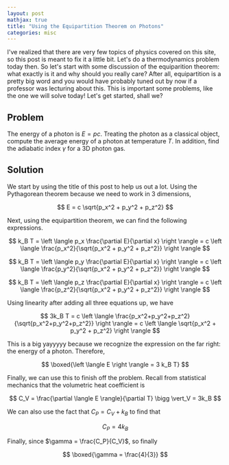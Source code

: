 ```yaml
---
layout: post
mathjax: true
title: "Using the Equipartition Theorem on Photons"
categories: misc
---
```


I've realized that there are very few topics of physics covered on this site, so this post is meant to fix it a little bit.
Let's do a thermodynamics problem today then.
So let's start with some discussion of the equiparition theorem: what exactly is it and why should you really care?
After all, equipartition is a pretty big word and you would have probably tuned out by now if a professor was lecturing about this.
This is important some problems, like the one we will solve today!
Let's get started, shall we?

## Problem

The energy of a photon is $E=pc$.
Treating the photon as a classical object, compute the average energy of a photon at temperature $T$.
In addition, find the adiabatic index $\gamma$ for a 3D photon gas.

## Solution

We start by using the title of this post to help us out a lot.
Using the Pythagorean theorem because we need to work in 3 dimensions,

$$
E = c \sqrt{p_x^2 + p_y^2 + p_z^2}
$$

Next, using the equipartition theorem, we can find the following expressions.

$$
k_B T = \left \langle p_x \frac{\partial E}{\partial x} \right \rangle = c \left \langle \frac{p_x^2}{\sqrt{p_x^2 + p_y^2 + p_z^2}} \right \rangle
$$

$$
k_B T = \left \langle p_y \frac{\partial E}{\partial x} \right \rangle = c \left \langle \frac{p_y^2}{\sqrt{p_x^2 + p_y^2 + p_z^2}} \right \rangle
$$

$$
k_B T = \left \langle p_z \frac{\partial E}{\partial x} \right \rangle = c \left \langle \frac{p_z^2}{\sqrt{p_x^2 + p_y^2 + p_z^2}} \right \rangle
$$

Using linearity after adding all three equations up, we have

$$
3k_B T = c \left \langle \frac{p_x^2+p_y^2+p_z^2}{\sqrt{p_x^2+p_y^2+p_z^2}} \right \rangle = c \left \langle \sqrt{p_x^2 + p_y^2 + p_z^2} \right \rangle
$$

This is a big yayyyyy because we recognize the expression on the far right: the energy of a photon.
Therefore,

$$
\boxed{\left \langle E \right \rangle = 3 k_B T}
$$

Finally, we can use this to finish off the problem.
Recall from statistical mechanics that the volumetric heat coefficient is

$$
C_V = \frac{\partial \langle E \rangle}{\partial T} \bigg \vert_V = 3k_B
$$

We can also use the fact that $C_P = C_V + k_B$ to find that

$$
C_P = 4 k_B
$$

Finally, since $\gamma = \frac{C_P}{C_V}$, so finally

$$
\boxed{\gamma = \frac{4}{3}}
$$
